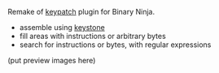Remake of [keypatch](https://github.com/keystone-engine/keypatch) plugin for Binary Ninja.

* assemble using [keystone](https://www.keystone-engine.org/)
* fill areas with instructions or arbitrary bytes
* search for instructions or bytes, with regular expressions

(put preview images here)
